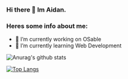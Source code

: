 ### Hi there 👋 Im Aidan.

### Heres some info about me:

- 🔭 I’m currently working on OSable 
- 🌱 I’m currently learning Web Development

![Anurag's github stats](https://github-readme-stats.vercel.app/api?username=aidanrol&show_icons=true)

[![Top Langs](https://github-readme-stats.vercel.app/api/top-langs/?username=aidanrol&layout=compact)](https://github.com/anuraghazra/github-readme-stats)
